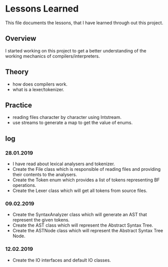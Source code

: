 # Lessons Learned

This file documents the lessons, that I have learned through out this project.

## Overview

I started working on this project to get a better understanding of the working mechanics of compilers/interpreters.


## Theory
+ how does compilers work.
+ what is a lexer/tokenizer.

## Practice
+ reading files character by character using Intstream.
+ use streams to generate a map to get the value of enums.

## log

### 28.01.2019
+ I have read about lexical analysers and tokenizer.
+ Create the File class which is responsible of reading files and providing their contents to the analysers.
+ Create the Token enum which provides a list of tokens representing BF operations.
+ Create the Lexer class which will get all tokens from source files.

### 09.02.2019
+ Create the SyntaxAnalyzer class which will generate an AST that represent the given tokens.
+ Create the AST class which will represent the Abstract Syntax Tree.
+ Create the ASTNode class which will represent the Abstract Syntax Tree Node.
### 12.02.2019
+ Create the IO interfaces and default IO classes.
